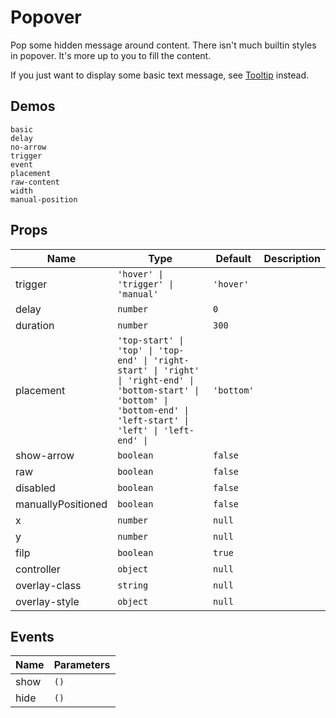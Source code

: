 # Popover

Pop some hidden message around content. There isn't much builtin styles in popover. It's more up to you to fill the content.

If you just want to display some basic text message, see [Tooltip](n-tooltip) instead.

## Demos

```demo
basic
delay
no-arrow
trigger
event
placement
raw-content
width
manual-position
```

## Props
|Name|Type|Default|Description|
|-|-|-|-|
|trigger|`'hover' \| 'trigger' \| 'manual'`|`'hover'`||
|delay|`number`|`0`||
|duration|`number`|`300`||
|placement|`'top-start' \| 'top' \| 'top-end' \| 'right-start' \| 'right' \| 'right-end' \| 'bottom-start' \| 'bottom' \| 'bottom-end' \| 'left-start' \| 'left' \| 'left-end' \| `|`'bottom'`||
|show-arrow|`boolean`|`false`||
|raw|`boolean`|`false`||
|disabled|`boolean`|`false`||
|manuallyPositioned|`boolean`|`false`||
|x|`number`|`null`||
|y|`number`|`null`||
|filp|`boolean`|`true`||
|controller|`object`|`null`||
|overlay-class|`string`|`null`||
|overlay-style|`object`|`null`||

## Events
|Name|Parameters|
|-|-|
|show|`()`|
|hide|`()`|